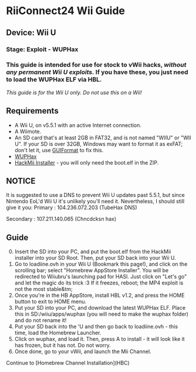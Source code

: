# RiiConnect24 Wii Guide
## Device: Wii U
### Stage: Exploit - WUPHax
### This guide is intended for use for stock to vWii hacks, *without any permanent Wii U exploits.* If you have these, you just need to load the WUPHax ELF via HBL.

<i class="notice--danger">This guide is for the Wii U only. Do not use this on a Wii!</i>

## Requirements
- A Wii U, on v5.5.1 with an active Internet connection.
- A Wiimote.
- An SD card that's at least 2GB in FAT32, and is not named "WIIU" or "WII U". If your SD is over 32GB, Windows may want to format it as exFAT; don't let it, use [GUIFormat](http://homebrew.ovh/guiformat.exe) to fix this.
- [WUPHax](https://github.com/FIX94/wuphax/releases)
- [HackMii Installer](https://bootmii.org/download/) - you will only need the boot.elf in the ZIP.
## NOTICE
It is suggested to use a DNS to prevent Wii U updates past 5.5.1, but since Nintendo EoL'd Wii U it's unlikely you'll need it. Nevertheless, I should still give it you:
Primary : 104.236.072.203 (TubeHax DNS)

Secondary : 107.211.140.065 (Chncdcksn hax)

## Guide
0. Insert the SD into your PC, and put the boot.elf from the HackMii installer into your SD Root. Then, put your SD back into your Wii U.
1. Go to loadiine.ovh in your Wii U (Bookmark this page!), and click on the scrolling bar; select "Homebrew AppStore Installer". You will be redirected to Wiiubru's launching pad for HASI. Just click on "Let's go" and let the magic do its trick :3
If it freezes, reboot; the MP4 exploit is not the most stable&tm;
2. Once you're in the HB AppStore, install HBL v1.2, and press the HOME button to exit to HOME menu.
3. Put your SD into your PC, and download the latest WUPHax ELF. Place this in SD:/wiiu/apps/wuphax (you will need to make the wuphax folder) and do not rename it!
4. Put your SD back into the 'U and then go back to loadiine.ovh - this time, load the Homebrew Launcher.
5. Click on wuphax, and load it. Then, press A to install - it will look like it has frozen, but it has not. Do not worry.
6. Once done, go to your vWii, and launch the Mii Channel.

<div class="notice">Continue to [Homebrew Channel Installation](HBC)</div>
